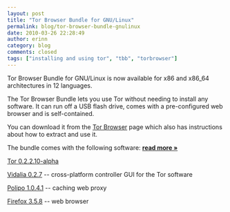 ```yaml
---
layout: post
title: "Tor Browser Bundle for GNU/Linux"
permalink: blog/tor-browser-bundle-gnulinux
date: 2010-03-26 22:28:49
author: erinn
category: blog
comments: closed
tags: ["installing and using tor", "tbb", "torbrowser"]
---
```


Tor Browser Bundle for GNU/Linux is now available for x86 and x86\_64 architectures in 12 languages.

The Tor Browser Bundle lets you use Tor without needing to install any software. It can run off a USB flash drive, comes with a pre-configured web browser and is self-contained.

You can download it from the [Tor Browser](http://www.torproject.org/torbrowser/) page which also has instructions about how to extract and use it.

The bundle comes with the following software: [**read more »**](https://blog.torproject.org/blog/tor-browser-bundle-gnulinux)

[Tor 0.2.2.10-alpha](https://www.torproject.org/)

[Vidalia 0.2.7](https://www.torproject.org/vidalia/) -- cross-platform controller GUI for the Tor software

[Polipo 1.0.4.1](https://www.pps.jussieu.fr/~jch/software/polipo/) -- caching web proxy

[Firefox 3.5.8](http://www.mozilla.com/firefox/) -- web browser
